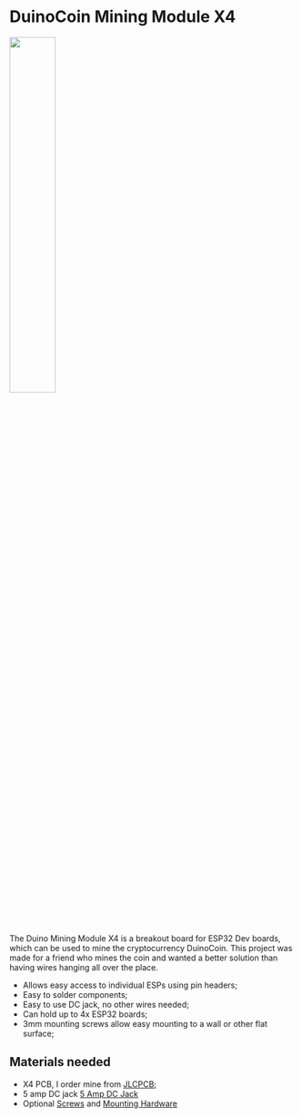 # DuinoCoin Mining Module X4

<img src="https://github.com/nick-116/duinocoin-mining-module/pictures/pcb.png" width="40%">

The Duino Mining Module X4 is a breakout board for ESP32 Dev boards, which can be used to mine the cryptocurrency DuinoCoin. This project was made for a friend who mines the coin and wanted a better solution than having wires hanging all over the place. 

-   Allows easy access to individual ESPs using pin headers;
-   Easy to solder components;
-   Easy to use DC jack, no other wires needed;
-   Can hold up to 4x ESP32 boards;
-   3mm mounting screws allow easy mounting to a wall or other flat surface;

## Materials needed

-   X4 PCB, I order mine from [JLCPCB](https://jlcpcb.com);
-   5 amp DC jack [5 Amp DC Jack](https://lcsc.com/product-detail/AC-DC-Power-Plugs-Receptacles_XKB-Connectivity-DC-005-5A-2-5_C381115.html)
-   Optional [Screws](https://www.amazon.com/Socket-Screws-Machine-Thread-Quantity/dp/B07NTG92SL/ref=sr_1_5?dchild=1&keywords=3mm+x+8mm+screws&qid=1622770899&sr=8-5) and [Mounting Hardware](https://www.amazon.com/gp/product/B08MDBBJZQ/ref=ppx_yo_dt_b_asin_title_o08_s00?ie=UTF8&psc=1)
